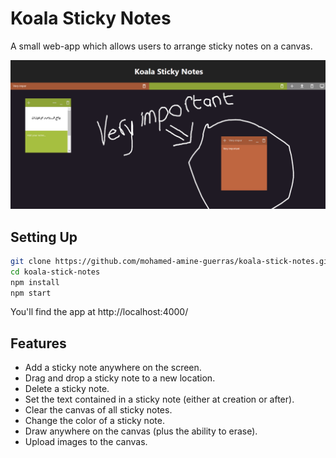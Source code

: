 # Koala Sticky Notes

A small web-app which allows users to arrange sticky notes on a canvas.

![Sticky Notes for Simple User](screenshot.png?raw=true)

## Setting Up

```bash
git clone https://github.com/mohamed-amine-guerras/koala-stick-notes.git
cd koala-stick-notes
npm install
npm start
```
You'll find the app at http://localhost:4000/

## Features

* Add a sticky note anywhere on the screen.
* Drag and drop a sticky note to a new location.
* Delete a sticky note.
* Set the text contained in a sticky note (either at creation or after).
* Clear the canvas of all sticky notes.
* Change the color of a sticky note.
* Draw anywhere on the canvas (plus the ability to erase).
* Upload images to the canvas.


